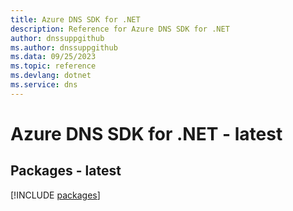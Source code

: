 ```yaml
---
title: Azure DNS SDK for .NET
description: Reference for Azure DNS SDK for .NET
author: dnssuppgithub
ms.author: dnssuppgithub
ms.data: 09/25/2023
ms.topic: reference
ms.devlang: dotnet
ms.service: dns
---
```

# Azure DNS SDK for .NET - latest
## Packages - latest
[!INCLUDE [packages](dns-index.md)]